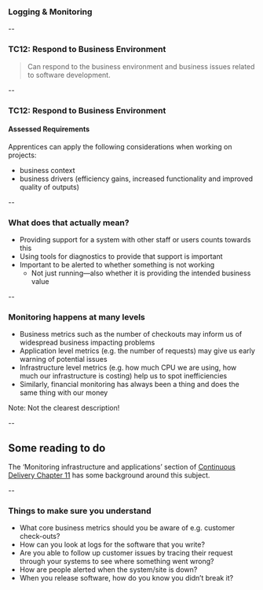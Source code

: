 ### Logging & Monitoring

--

### TC12: Respond to Business Environment
 
> Can respond to the business environment and business issues related to software development.

--

### TC12: Respond to Business Environment
#### Assessed Requirements

Apprentices can apply the following considerations when working on projects:
* business context
* business drivers (efficiency gains, increased functionality and
improved quality of outputs)

--

### What does that actually mean?

+ Providing support for a system with other staff or users counts towards this
+ Using tools for diagnostics to provide that support is important
+ Important to be alerted to whether something is not working
    + Not just running—also whether it is providing the intended business value

--

### Monitoring happens at many levels

+ Business metrics such as the number of checkouts may inform us of widespread business impacting problems
+ Application level metrics (e.g. the number of requests) may give us early warning of potential issues
+ Infrastructure level metrics (e.g. how much CPU we are using, how much our infrastructure is costing) help us to spot inefficiencies
+ Similarly, financial monitoring has always been a thing and does the same thing with our money

Note:
Not the clearest description!  

--

## Some reading to do

The ‘Monitoring infrastructure and applications’ section of [Continuous Delivery Chapter 11](https://learning.oreilly.com/library/view/continuous-delivery-reliable/9780321670250/ch11.html#page_318) has some background around this subject.

--

### Things to make sure you understand

+ What core business metrics should you be aware of e.g. customer check-outs?
+ How can you look at logs for the software that you write?
+ Are you able to follow up customer issues by tracing their request through your systems to see where something went wrong?
+ How are people alerted when the system/site is down?
+ When you release software, how do you know you didn’t break it?